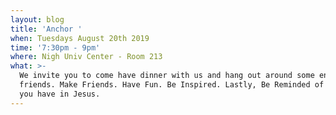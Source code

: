 ```yaml
---
layout: blog
title: 'Anchor '
when: Tuesdays August 20th 2019
time: '7:30pm - 9pm'
where: Nigh Univ Center - Room 213
what: >-
  We invite you to come have dinner with us and hang out around some encouraging
  friends. Make Friends. Have Fun. Be Inspired. Lastly, Be Reminded of the hope
  you have in Jesus.
---
```


